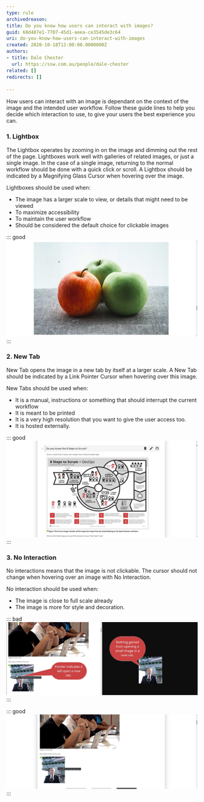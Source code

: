 ```yaml
---
type: rule
archivedreason: 
title: Do you know how users can interact with images?
guid: 68d487e1-7707-45d1-aeea-ce3545de3c64
uri: do-you-know-how-users-can-interact-with-images
created: 2020-10-18T12:00:00.0000000Z
authors:
- title: Dale Chester
  url: https://ssw.com.au/people/dale-chester
related: []
redirects: []

---
```


How users can interact with an image is dependant on the context of the image and the intended user workflow.  Follow these guide lines to help you decide which interaction to use, to give your users the best experience you can.

<!--endintro-->

### 1. Lightbox
The Lightbox operates by zooming in on the image and dimming out the rest of the page.  Lightboxes work well with galleries of related images, or just a single image.  In the case of a single image, returning to the normal workflow should be done with a quick click or scroll.  A Lightbox should be indicated by a Magnifying Glass Cursor  when hovering over the image. 

Lightboxes should be used when:

  * The image has a larger scale to view, or details that might need to be viewed
  * To maximize accessibility
  * To maintain the user workflow
  * Should be considered the default choice for clickable images

::: good  
![Figure: An image modal zoomed in after clicking it.  Returning out of zoom should be a simple scroll or click.](zoomed-in.jpg)  
:::

### 2. New Tab
New Tab opens the image in a new tab by itself at a larger scale. A New Tab should be indicated by a Link Pointer Cursor when hovering over this image.

New Tabs should be used when:

  * It is a manual, instructions or something that should interrupt the current workflow
  * It is meant to be printed
  * It is a very high resolution that you want to give the user access too.
  * It is hosted externally.

::: good  
![Figure: Good Example – Instructions or printables are perfect for opening in a new tab.](new_tab.jpg)  
:::

### 3. No Interaction
No interactions means that the image is not clickable. The cursor should not change when hovering over an image with No Interaction.


No interaction should be used when:  

  * The image is close to full scale already
  * The image is more for style and decoration.
  
::: bad  
![Figure: Bad Example – This unneeded interaction wastes the users time.](bad_tab_example.jpg)  
:::

::: good  
![Figure: Good Example – Turn off interactions if the original image size is small or is simply decorative.](no_interaction.jpg)  
:::


